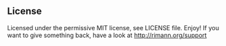 
License
-------

Licensed under the permissive MIT license, see LICENSE file. Enjoy!
If you want to give something back, have a look at http://rimann.org/support